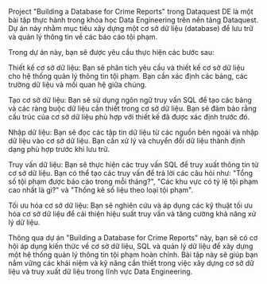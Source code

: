 Project "Building a Database for Crime Reports" trong Dataquest DE là một bài tập thực hành trong khóa học Data Engineering trên nền tảng Dataquest. Dự án này nhằm mục tiêu xây dựng một cơ sở dữ liệu (database) để lưu trữ và quản lý thông tin về các báo cáo tội phạm.

Trong dự án này, bạn sẽ được yêu cầu thực hiện các bước sau:

Thiết kế cơ sở dữ liệu: Bạn sẽ phân tích yêu cầu và thiết kế cơ sở dữ liệu cho hệ thống quản lý thông tin tội phạm. Bạn cần xác định các bảng, các trường dữ liệu và mối quan hệ giữa chúng.

Tạo cơ sở dữ liệu: Bạn sẽ sử dụng ngôn ngữ truy vấn SQL để tạo các bảng và các ràng buộc dữ liệu cần thiết trong cơ sở dữ liệu. Bạn sẽ đảm bảo rằng cấu trúc của cơ sở dữ liệu phù hợp với thiết kế đã được xác định trước đó.

Nhập dữ liệu: Bạn sẽ đọc các tập tin dữ liệu từ các nguồn bên ngoài và nhập dữ liệu vào cơ sở dữ liệu. Bạn cần xử lý và chuyển đổi dữ liệu thành định dạng phù hợp trước khi lưu trữ.

Truy vấn dữ liệu: Bạn sẽ thực hiện các truy vấn SQL để truy xuất thông tin từ cơ sở dữ liệu. Bạn có thể tạo các truy vấn để trả lời các câu hỏi như: "Tổng số tội phạm được báo cáo trong mỗi tháng?", "Các khu vực có tỷ lệ tội phạm cao nhất là gì?" và "Thống kê số liệu theo loại tội phạm".

Tối ưu hóa cơ sở dữ liệu: Bạn sẽ nghiên cứu và áp dụng các kỹ thuật tối ưu hóa cơ sở dữ liệu để cải thiện hiệu suất truy vấn và tăng cường khả năng xử lý dữ liệu.

Thông qua dự án "Building a Database for Crime Reports" này, bạn sẽ có cơ hội áp dụng kiến thức về cơ sở dữ liệu, SQL và quản lý dữ liệu để xây dựng một hệ thống quản lý thông tin tội phạm hoàn chỉnh. Bài tập này sẽ giúp bạn nắm vững các khái niệm và kỹ năng cần thiết trong việc xây dựng cơ sở dữ liệu và truy xuất dữ liệu trong lĩnh vực Data Engineering.
